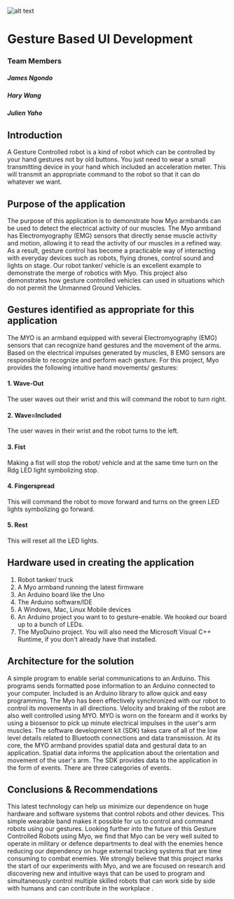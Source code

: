 ![alt text](https://github.com/jamesngondo2013/Gesture-Based-UI-Development/blob/master/arduino_motor.png)
# Gesture Based UI Development

### Team Members
##### James Ngondo
##### Hary Wang
##### Julien Yaho

## Introduction
A Gesture Controlled robot is a kind of robot which can be controlled by  your hand gestures not by old buttons.
You just need to wear a small transmitting device in your hand which included an acceleration meter.
This will transmit an appropriate command to the robot so that it can do whatever we want.

## Purpose of the application 
The purpose of this application is to demonstrate how Myo armbands can be used to detect the electrical activity of our muscles. 
The Myo armband has Electromyography (EMG) sensors that directly sense muscle activity and motion, allowing it to read the activity 
of our muscles in a refined way. As a result, gesture control has become a practicable way of interacting with everyday devices such as robots, 
flying drones, control sound and lights on stage. Our robot tanker/ vehicle is an excellent example to demonstrate the merge of robotics with Myo.
This project also demonstrates how gesture controlled vehicles can used in situations which do not permit the Unmanned Ground Vehicles.

## Gestures identified as appropriate for this application 
The MYO is an armband equipped with several Electromyography (EMG) sensors that can recognize hand gestures and the movement of the arms. Based on the electrical 
impulses generated by muscles, 8 EMG sensors are responsible to recognize and perform each gesture.
For this project, Myo provides the following intuitive hand movements/ gestures:

#### 1. Wave-Out
The user waves out their wrist and this will command the robot to turn right.
#### 2. Wave=Included
The user waves in their wrist and the robot turns to the left.
#### 3. Fist
Making a fist will stop the robot/ vehicle and at the same time turn on the Rdg LED light symbolizing stop.
#### 4. Fingerspread
This will command the robot to move forward and turns on the green LED lights symbolizing go forward.
#### 5. Rest
This will reset all the LED lights.

## Hardware used in creating the application
1. Robot tanker/ truck
2. A Myo armband running the latest firmware
3. An Arduino board like the Uno
4. The Arduino software/IDE
5. A Windows, Mac, Linux Mobile devices
6. An Arduino project you want to to gesture-enable. We hooked our board up to a bunch of LEDs.
7. The MyoDuino project. You will also need the Microsoft Visual C++ Runtime, if you don't already have that installed.

## Architecture for the solution 
A simple program to enable serial communications to an Arduino. 
This programs sends formatted pose information to an Arduino connected to your computer.
Included is an Arduino library to allow quick and easy programming.
The Myo has been effectively synchronized with our robot to control its movements in all directions. Velocity and braking of the robot are also well controlled using MYO.
MYO is worn on the forearm and it works by using a biosensor to pick up minute electrical impulses in the user's arm muscles.
The software development kit (SDK) takes care of all of the low level details related to Bluetooth connections and data transmission. At its core, 
the MYO armband provides spatial data and gestural data to an application. Spatial data informs the application about the orientation and movement 
of the user's arm. The SDK provides data to the application in the form of events. There are three categories of events. 

## Conclusions & Recommendations
This latest technology can help us minimize our dependence on huge hardware and software systems that control robots and other devices. 
This simple wearable band makes it possible for us to control and command robots using our gestures.
Looking further into the future of this Gesture Controlled Robots using Myo, we find that Myo can be very well suited to operate in military or 
defence departments to deal with the enemies hence reducing our dependency on huge external tracking systems that are time consuming to combat enemies.
We strongly believe that this project marks the start of our experiments with Myo, and we are focused on research and 
discovering new and intuitive ways that can be used to program and simultaneously control multiple skilled robots that 
can work side by side with humans and can contribute in the workplace . 


